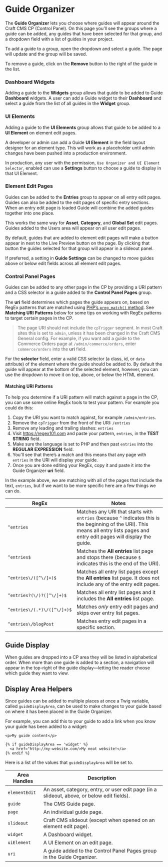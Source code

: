 # Guide Organizer

The **Guide Organizer** lets you choose where guides will appear around the Craft CMS CP (Control Panel). On this page you’ll see the groups where a guide can be added, any guides that have been selected for that group, and a dropdown field with a list of guides in your project.

To add a guide to a group, open the dropdown and select a guide. The page will update and the group will be saved.

To remove a guide, click on the **Remove** button to the right of the guide in the list.

### Dashboard Widgets

Adding a guide to the **Widgets** group allows that guide to be added to Guide **Dashboard** widgets. A user can add a Guide widget to their **Dashboard** and select a guide from the list of all guides in the **Widget** group.

### UI Elements

Adding a guide to the **UI Elements** group allows that guide to be added to a **UI Element** on element edit pages.

A developer or admin can add a Guide **UI Element** in the field layout designer for an element type. This will work as a placeholder until admin changes have been pushed into a production environment.

In production, any user with the permission, `Use Organizer and UI Element Selector`, enabled can use a **Settings** button to choose a guide to display in that UI Element.

### Element Edit Pages

Guides can be added to the **Entries** group to appear on all entry edit pages. Guides can also be added to the edit pages of specific entry sections. When an entry edit page is loaded Guide will combine the added guides together into one place.

This works the same way for **Asset**, **Category**, and **Global Set** edit pages. Guides added to the Users area will appear on all user edit pages.

By default, guides that are added to element edit pages will make a button appear in next to the Live Preview button on the page. By clicking that button the guides selected for that group will appear in a slideout panel.

If preferred, a setting in **Guide Settings** can be changed to move guides above or below edit fields across all element edit pages.

### Control Panel Pages

Guides can be added to any other page in the CP by providing a URI pattern and a CSS selector in a guide added to the **Control Panel Pages** group.

The **uri** field determines which pages the guide appears on, based on RegEx patterns that are matched using [PHP’s `preg_match()` method](https://www.php.net/manual/en/function.preg-match.php). See **Matching URI Patterns** below for some tips on working with RegEx patterns to target certain pages in the CP.

<div class="readable guide-component-tip">
  <blockquote class="note tip">The page URI should not include the <code>cpTrigger</code> segment. In most Craft sites this is set to <code>admin</code>, unless it has been changed in the Craft CMS General config. For example, if you want add a guide to the Commerce Orders page at <code>/admin/commerce/orders</code>, enter <code>commerce/orders</code> into the <strong>uri</strong> field.</blockquote>
</div>

For the **selector** field, enter a valid CSS selector (a class, id, or `data` attribute) of the element where the guide should be added to. By default the guide will appear at the bottom of the selected element, however, you can use the dropdown to move it on top, above, or below the HTML element.

#### Matching URI Patterns

To help you determine if a URI pattern will match against a page in the CP, you can use some online RegEx tools to test your pattern. For example you could do this:

1. Copy the URI you want to match against, for example `/admin/entries`.
2. Remove the `cpTrigger` from the front of the URI: `/entries`
2. Remove any leading and trailing slashes: `entries`
2. Visit https://regex101.com and paste your pattern, `entries`, in the **TEST STRING** field.
2. Make sure the language is set to PHP and then past `entries` into the **REGULAR EXPRESSION** field.
3. You’ll see that there’s a match and this means that any page with `entries` in the URI will display your guide.
4. Once you are done editing your RegEx, copy it and paste it into the Guide Organizer **uri** field.

In the example above, we are matching with all of the pages that include the text, `entries`, but if we want to be more specific here are a few things we can do.

| RegEx                       | Notes                                                                                                                                                                              |
|-----------------------------|------------------------------------------------------------------------------------------------------------------------------------------------------------------------------------|
| `^entries`                  | Matches any URI that starts with `entries` (because `^` indicates this is the beginning of the URI). This means all entry lists pages and entry edit pages will display the guide. |
| `^entries$`                 | Matches the **All entries** list page and stops there (because `$` indicates this is the end of the URI).                                                                          |
| `^entries\/([^\/]+)$`       | Matches all entry list pages except the **All entries** list page. It does not include any of the entry edit pages.                                                                |
| `^entries?(\/)?([^\/]+)$`   | Matches all entry list pages and it includes the **All entries** list page.                                                                                                        |
| `^entries\/(.*)\/([^\/]+)$` | Matches _only_ entry edit pages and skips over entry list pages.                                                                                                                   |
| `^entries\/blogPost`        | Matches entry edit pages in a specific section.                                                                                                                                    |

## Guide Display

When guides are dropped into a CP area they will be listed in alphabetical order. When more than one guide is added to a section, a navigation will appear in the top-right of the guide display—letting the reader choose which guide they want to view.

## Display Area Helpers

Since guides can be added to multiple places at once a Twig variable, called `guideDisplayArea`, can be used to make changes to your guide based on where it has been placed in the Guide Organizer.

For example, you can add this to your guide to add a link when you know your guide has been added to a widget:

```twig
<p>My guide content</p>

{% if guideDisplayArea == 'widget' %}
  <a href="http://my-website.com/>My neat website!</a>
{% endif %}
```

Here is a list of the values that `guideDisplayArea` will be set to.

| Area Handles  | Description                                                                                |
|---------------|--------------------------------------------------------------------------------------------|
| `elementEdit` | An asset, category, entry, or user edit page (in a slideout, above, or below edit fields). |
| `guide`       | The CMS Guide page.                                                                        |
| `page`        | An individual guide page.                                                                  |
| `slideout`    | Craft CMS slideout (except when opened on an element edit page).                           |
| `widget`      | A Dashboard widget.                                                                        |
| `uiElement`   | A UI Element on an edit page.                                                              |
| `uri`         | A guide added to the Control Panel Pages group in the Guide Organizer.                     |

